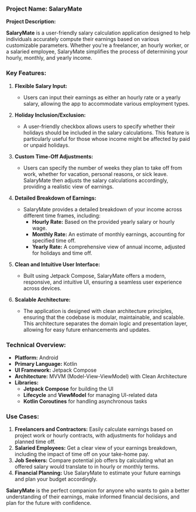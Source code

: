 
### Project Name: SalaryMate

**Project Description:**

**SalaryMate** is a user-friendly salary calculation application designed to help individuals accurately compute their earnings based on various customizable parameters. Whether you're a freelancer, an hourly worker, or a salaried employee, SalaryMate simplifies the process of determining your hourly, monthly, and yearly income.

### Key Features:

1. **Flexible Salary Input:**
   - Users can input their earnings as either an hourly rate or a yearly salary, allowing the app to accommodate various employment types.

2. **Holiday Inclusion/Exclusion:**
   - A user-friendly checkbox allows users to specify whether their holidays should be included in the salary calculations. This feature is particularly useful for those whose income might be affected by paid or unpaid holidays.

3. **Custom Time-Off Adjustments:**
   - Users can specify the number of weeks they plan to take off from work, whether for vacation, personal reasons, or sick leave. SalaryMate then adjusts the salary calculations accordingly, providing a realistic view of earnings.

4. **Detailed Breakdown of Earnings:**
   - SalaryMate provides a detailed breakdown of your income across different time frames, including:
     - **Hourly Rate:** Based on the provided yearly salary or hourly wage.
     - **Monthly Rate:** An estimate of monthly earnings, accounting for specified time off.
     - **Yearly Rate:** A comprehensive view of annual income, adjusted for holidays and time off.

5. **Clean and Intuitive User Interface:**
   - Built using Jetpack Compose, SalaryMate offers a modern, responsive, and intuitive UI, ensuring a seamless user experience across devices.

6. **Scalable Architecture:**
   - The application is designed with clean architecture principles, ensuring that the codebase is modular, maintainable, and scalable. This architecture separates the domain logic and presentation layer, allowing for easy future enhancements and updates.

### Technical Overview:

- **Platform:** Android
- **Primary Language:** Kotlin
- **UI Framework:** Jetpack Compose
- **Architecture:** MVVM (Model-View-ViewModel) with Clean Architecture
- **Libraries:**
  - **Jetpack Compose** for building the UI
  - **Lifecycle** and **ViewModel** for managing UI-related data
  - **Kotlin Coroutines** for handling asynchronous tasks

### Use Cases:

1. **Freelancers and Contractors:** Easily calculate earnings based on project work or hourly contracts, with adjustments for holidays and planned time off.
2. **Salaried Employees:** Get a clear view of your earnings breakdown, including the impact of time off on your take-home pay.
3. **Job Seekers:** Compare potential job offers by calculating what an offered salary would translate to in hourly or monthly terms.
4. **Financial Planning:** Use SalaryMate to estimate your future earnings and plan your budget accordingly.

**SalaryMate** is the perfect companion for anyone who wants to gain a better understanding of their earnings, make informed financial decisions, and plan for the future with confidence.
